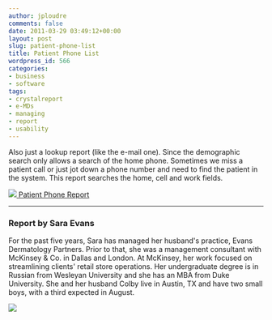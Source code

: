 ```yaml
---
author: jploudre
comments: false
date: 2011-03-29 03:49:12+00:00
layout: post
slug: patient-phone-list
title: Patient Phone List
wordpress_id: 566
categories:
- business
- software
tags:
- crystalreport
- e-MDs
- managing
- report
- usability
---
```


Also just a lookup report (like the e-mail one).  Since the demographic search only allows a search of the home phone.  Sometimes we miss a patient call or just jot down a phone number and need to find the patient in the system.  This report searches the home, cell and work fields.

[![](http://unchart.com/wp-content/uploads/2011/01/57-download.png) Patient Phone Report](http://unchart.com/wp-content/uploads/2011/03/Patient-Phone-Report.zip)

---------------

### Report by Sara Evans

For the past five years, Sara has managed her husband's practice, Evans Dermatology Partners.  Prior to that, she was a management consultant with McKinsey & Co. in Dallas and London.  At McKinsey, her work focused on streamlining clients' retail store operations.  Her undergraduate degree is in Russian from Wesleyan University and she has an MBA from Duke University.  She and her husband Colby live in Austin, TX and have two small boys, with a third expected in August.

![](http://unchart.com/wp-content/uploads/2011/03/sara_evans.jpg.jpg)

